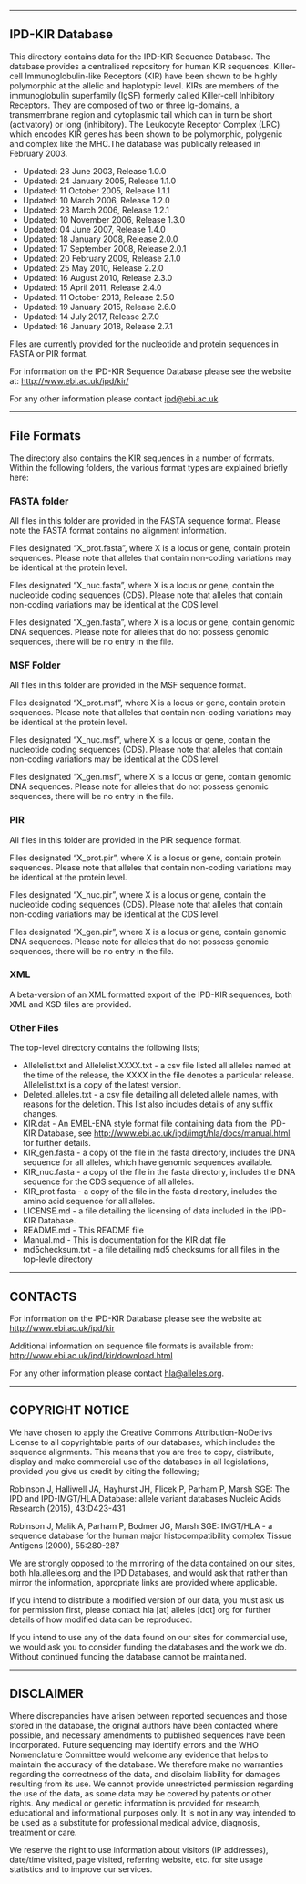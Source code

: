 --------------------------------------------------------------------------------
 IPD-KIR Database
--------------------------------------------------------------------------------

This directory contains data for the IPD-KIR Sequence Database. The database provides a centralised repository for human KIR sequences. Killer-cell Immunoglobulin-like Receptors (KIR) have been shown to be highly polymorphic at the allelic and haplotypic level. KIRs are members of the immunoglobulin superfamily (IgSF) formerly called Killer-cell Inhibitory Receptors. They are composed of two or three Ig-domains, a transmembrane region and cytoplasmic tail which can in turn be short (activatory) or long (inhibitory). The Leukocyte Receptor Complex (LRC) which encodes KIR genes has been shown to be polymorphic, polygenic and complex like the MHC.The database was publically released in February 2003.

* Updated: 28 June 2003,      Release 1.0.0
* Updated: 24 January 2005,   Release 1.1.0
* Updated: 11 October 2005,   Release 1.1.1
* Updated: 10 March 2006,     Release 1.2.0
* Updated: 23 March 2006,     Release 1.2.1
* Updated: 10 November 2006,  Release 1.3.0
* Updated: 04 June 2007,      Release 1.4.0
* Updated: 18 January 2008,   Release 2.0.0
* Updated: 17 September 2008, Release 2.0.1
* Updated: 20 February 2009,  Release 2.1.0
* Updated: 25 May 2010,       Release 2.2.0
* Updated: 16 August 2010,    Release 2.3.0
* Updated: 15 April 2011,     Release 2.4.0
* Updated: 11 October 2013,   Release 2.5.0
* Updated: 19 January 2015,   Release 2.6.0
* Updated: 14 July 2017,      Release 2.7.0
* Updated: 16 January 2018,   Release 2.7.1

Files are currently provided for the nucleotide and protein sequences in FASTA or PIR format.

For information on the IPD-KIR Sequence Database please see the website at: http://www.ebi.ac.uk/ipd/kir/

For any other information please contact ipd@ebi.ac.uk.


--------------------------------------------------------------------------------
File Formats 
--------------------------------------------------------------------------------

The directory also contains the KIR sequences in a number of formats. Within the following folders, the various format types are explained briefly here:

### FASTA folder

All files in this folder are provided in the FASTA sequence format. Please note the FASTA format contains no alignment information.

Files designated “X_prot.fasta”, where X is a locus or gene, contain protein sequences. Please note that alleles that contain non-coding variations may be identical at the protein level. 

Files designated “X_nuc.fasta”, where X is a locus or gene, contain the nucleotide coding sequences (CDS). Please note that alleles that contain non-coding variations may be identical at the CDS level.

Files designated “X_gen.fasta”, where X is a locus or gene, contain genomic DNA sequences. Please note for alleles that do not possess genomic sequences, there will be no entry in the file.

### MSF Folder

All files in this folder are provided in the MSF sequence format. 

Files designated “X_prot.msf”, where X is a locus or gene, contain protein sequences. Please note that alleles that contain non-coding variations may be identical at the protein level. 

Files designated “X_nuc.msf”, where X is a locus or gene, contain the nucleotide coding sequences (CDS). Please note that alleles that contain non-coding variations may be identical at the CDS level.

Files designated “X_gen.msf”, where X is a locus or gene, contain genomic DNA sequences. Please note for alleles that do not possess genomic sequences, there will be no entry in the file.

### PIR 

All files in this folder are provided in the PIR sequence format. 

Files designated “X_prot.pir”, where X is a locus or gene, contain protein sequences. Please note that alleles that contain non-coding variations may be identical at the protein level. 

Files designated “X_nuc.pir”, where X is a locus or gene, contain the nucleotide coding sequences (CDS). Please note that alleles that contain non-coding variations may be identical at the CDS level.

Files designated “X_gen.pir”, where X is a locus or gene, contain genomic DNA sequences. Please note for alleles that do not possess genomic sequences, there will be no entry in the file.

### XML 

A beta-version of an XML formatted export of the IPD-KIR sequences, both XML and XSD files are provided.

### Other Files

The top-level directory contains the following lists; 

* Allelelist.txt and Allelelist.XXXX.txt - a csv file listed all alleles named at the time of the release, the XXXX in the file denotes a particular release. Allelelist.txt is a copy of the latest version.
* Deleted_alleles.txt - a csv file detailing all deleted allele names, with reasons for the deletion. This list also includes details of any suffix changes. 
* KIR.dat - An EMBL-ENA style format file containing data from the IPD-KIR Database, see http://www.ebi.ac.uk/ipd/imgt/hla/docs/manual.html for further details.
* KIR_gen.fasta - a copy of the file in the fasta directory, includes the DNA sequence for all alleles, which have genomic sequences available. 
* KIR_nuc.fasta - a copy of the file in the fasta directory, includes the DNA sequence for the CDS sequence of all alleles. 
* KIR_prot.fasta - a copy of the file in the fasta directory, includes the amino acid sequence for all alleles. 
* LICENSE.md - a file detailing the licensing of data included in the IPD-KIR Database.
* README.md - This README file
* Manual.md - This is documentation for the KIR.dat file
* md5checksum.txt - a file detailing md5 checksums for all files in the top-levle directory

--------------------------------------------------------------------------------
 CONTACTS
--------------------------------------------------------------------------------

For information on the IPD-KIR Database please see the website at:
http://www.ebi.ac.uk/ipd/kir

Additional information on sequence file formats is available from:
http://www.ebi.ac.uk/ipd/kir/download.html

For any other information please contact hla@alleles.org.

--------------------------------------------------------------------------------
 COPYRIGHT NOTICE
--------------------------------------------------------------------------------

We have chosen to apply the Creative Commons Attribution-NoDerivs License to all
copyrightable parts of our databases, which includes the sequence alignments.
This means that you are free to copy, distribute, display and make commercial
use of the databases in all legislations, provided you give us credit by citing
the following;

Robinson J, Halliwell JA, Hayhurst JH, Flicek P, Parham P, Marsh SGE:
The IPD and IPD-IMGT/HLA Database: allele variant databases
Nucleic Acids Research (2015), 43:D423-431

Robinson J, Malik A, Parham P, Bodmer JG, Marsh SGE:
IMGT/HLA - a sequence database for the human major histocompatibility complex
Tissue Antigens (2000), 55:280-287

We are strongly opposed to the mirroring of the data contained on our sites, both
hla.alleles.org and the IPD Databases, and would ask that rather than mirror
the information, appropriate links are provided where applicable.

If you intend to distribute a modified version of our data, you must ask us for
permission first, please contact hla [at] alleles [dot] org for further details
of how modified data can be reproduced.

If you intend to use any of the data found on our sites for commercial use, we
would ask you to consider funding the databases and the work we do. Without
continued funding the database cannot be maintained.

--------------------------------------------------------------------------------
 DISCLAIMER
--------------------------------------------------------------------------------

Where discrepancies have arisen between reported sequences and those stored in
the database, the original authors have been contacted where possible, and
necessary amendments to published sequences have been incorporated. Future
sequencing may identify errors and the WHO Nomenclature Committee would welcome
any evidence that helps to maintain the accuracy of the database. We therefore
make no warranties regarding the correctness of the data, and disclaim liability
for damages resulting from its use. We cannot provide unrestricted permission
regarding the use of the data, as some data may be covered by patents or other
rights. Any medical or genetic information is provided for research, educational
and informational purposes only. It is not in any way intended to be used as a
substitute for professional medical advice, diagnosis, treatment or care.

We reserve the right to use information about visitors (IP addresses), date/time
visited, page visited, referring website, etc. for site usage statistics and to
improve our services.